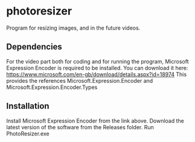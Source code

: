 # photoresizer
Program for resizing images, and in the future videos.

## Dependencies
For the video part both for coding and for running the program, Microsoft Expression Encoder is required to be installed. 
You can download it here: https://www.microsoft.com/en-gb/download/details.aspx?id=18974
This provides the references Microsoft.Expression.Encoder and Microsoft.Expression.Encoder.Types

## Installation
Install Microsoft Expression Encoder from the link above.
Download the latest version of the software from the Releases folder.
Run PhotoResizer.exe
